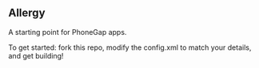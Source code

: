 Allergy
---

A starting point for PhoneGap apps.

To get started: fork this repo, modify the config.xml to match your details, and get building!
